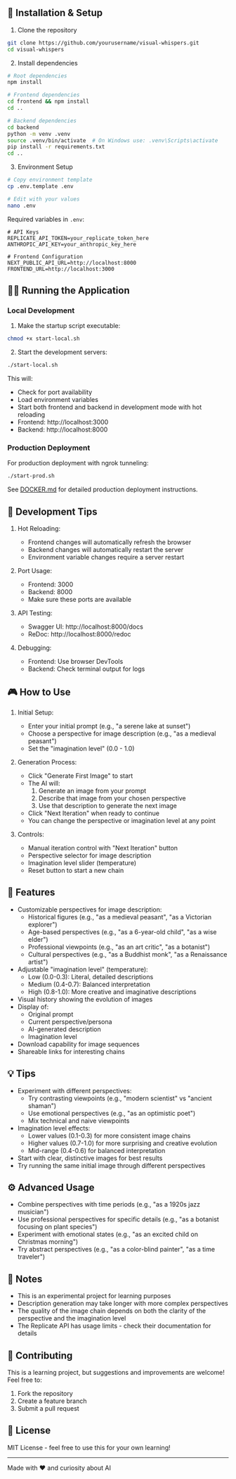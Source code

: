 ## 🚀 Installation & Setup

1. Clone the repository
```bash
git clone https://github.com/yourusername/visual-whispers.git
cd visual-whispers
```

2. Install dependencies
```bash
# Root dependencies
npm install

# Frontend dependencies
cd frontend && npm install
cd ..

# Backend dependencies
cd backend
python -m venv .venv
source .venv/bin/activate  # On Windows use: .venv\Scripts\activate
pip install -r requirements.txt
cd ..
```

3. Environment Setup
```bash
# Copy environment template
cp .env.template .env

# Edit with your values
nano .env
```

Required variables in `.env`:
```env
# API Keys
REPLICATE_API_TOKEN=your_replicate_token_here
ANTHROPIC_API_KEY=your_anthropic_key_here

# Frontend Configuration
NEXT_PUBLIC_API_URL=http://localhost:8000
FRONTEND_URL=http://localhost:3000
```

## 🏃‍♂️ Running the Application

### Local Development

1. Make the startup script executable:
```bash
chmod +x start-local.sh
```

2. Start the development servers:
```bash
./start-local.sh
```

This will:
- Check for port availability
- Load environment variables
- Start both frontend and backend in development mode with hot reloading
- Frontend: http://localhost:3000
- Backend: http://localhost:8000

### Production Deployment

For production deployment with ngrok tunneling:
```bash
./start-prod.sh
```

See [DOCKER.md](DOCKER.md) for detailed production deployment instructions.


## 🔧 Development Tips

1. Hot Reloading:
   - Frontend changes will automatically refresh the browser
   - Backend changes will automatically restart the server
   - Environment variable changes require a server restart

2. Port Usage:
   - Frontend: 3000
   - Backend: 8000
   - Make sure these ports are available

3. API Testing:
   - Swagger UI: http://localhost:8000/docs
   - ReDoc: http://localhost:8000/redoc

4. Debugging:
   - Frontend: Use browser DevTools
   - Backend: Check terminal output for logs

## 🎮 How to Use

1. Initial Setup:
   - Enter your initial prompt (e.g., "a serene lake at sunset")
   - Choose a perspective for image description (e.g., "as a medieval peasant")
   - Set the "imagination level" (0.0 - 1.0)

2. Generation Process:
   - Click "Generate First Image" to start
   - The AI will:
     1. Generate an image from your prompt
     2. Describe that image from your chosen perspective
     3. Use that description to generate the next image
   - Click "Next Iteration" when ready to continue
   - You can change the perspective or imagination level at any point

3. Controls:
   - Manual iteration control with "Next Iteration" button
   - Perspective selector for image description
   - Imagination level slider (temperature)
   - Reset button to start a new chain

## 🌟 Features

- Customizable perspectives for image description:
  - Historical figures (e.g., "as a medieval peasant", "as a Victorian explorer")
  - Age-based perspectives (e.g., "as a 6-year-old child", "as a wise elder")
  - Professional viewpoints (e.g., "as an art critic", "as a botanist")
  - Cultural perspectives (e.g., "as a Buddhist monk", "as a Renaissance artist")
- Adjustable "imagination level" (temperature):
  - Low (0.0-0.3): Literal, detailed descriptions
  - Medium (0.4-0.7): Balanced interpretation
  - High (0.8-1.0): More creative and imaginative descriptions
- Visual history showing the evolution of images
- Display of:
  - Original prompt
  - Current perspective/persona
  - AI-generated description
  - Imagination level
- Download capability for image sequences
- Shareable links for interesting chains

## 💡 Tips

- Experiment with different perspectives:
  - Try contrasting viewpoints (e.g., "modern scientist" vs "ancient shaman")
  - Use emotional perspectives (e.g., "as an optimistic poet")
  - Mix technical and naive viewpoints
- Imagination level effects:
  - Lower values (0.1-0.3) for more consistent image chains
  - Higher values (0.7-1.0) for more surprising and creative evolution
  - Mid-range (0.4-0.6) for balanced interpretation
- Start with clear, distinctive images for best results
- Try running the same initial image through different perspectives

## ⚙️ Advanced Usage

- Combine perspectives with time periods (e.g., "as a 1920s jazz musician")
- Use professional perspectives for specific details (e.g., "as a botanist focusing on plant species")
- Experiment with emotional states (e.g., "as an excited child on Christmas morning")
- Try abstract perspectives (e.g., "as a color-blind painter", "as a time traveler")

## 📝 Notes

- This is an experimental project for learning purposes
- Description generation may take longer with more complex perspectives
- The quality of the image chain depends on both the clarity of the perspective and the imagination level
- The Replicate API has usage limits - check their documentation for details

## 🤝 Contributing

This is a learning project, but suggestions and improvements are welcome! Feel free to:
1. Fork the repository
2. Create a feature branch
3. Submit a pull request

## 📄 License

MIT License - feel free to use this for your own learning!

---
Made with ❤️ and curiosity about AI
